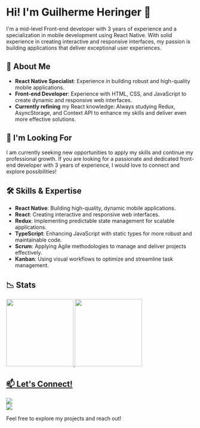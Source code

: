 # Hi! I'm Guilherme Heringer 👋


I'm a mid-level Front-end developer with 3 years of experience and a specialization in mobile development using React Native. With solid experience in creating interactive and responsive interfaces, my passion is building applications that deliver exceptional user experiences.

## 🌟 About Me

- **React Native Specialist**: Experience in building robust and high-quality mobile applications.
- **Front-end Developer**: Experience with HTML, CSS, and JavaScript to create dynamic and responsive web interfaces.
- **Currently refining** my React knowledge: Always studying Redux, AsyncStorage, and Context API to enhance my skills and deliver even more effective solutions.

## 💼 I'm Looking For

I am currently seeking new opportunities to apply my skills and continue my professional growth. If you are looking for a passionate and dedicated front-end developer with 3 years of experience, I would love to connect and explore possibilities!

## 🛠 Skills & Expertise

- **React Native**: Building high-quality, dynamic mobile applications.
- **React**: Creating interactive and responsive web interfaces.
- **Redux**: Implementing predictable state management for scalable applications.
- **TypeScript**: Enhancing JavaScript with static types for more robust and maintainable code.
- **Scrum**: Applying Agile methodologies to manage and deliver projects effectively.
- **Kanban**: Using visual workflows to optimize and streamline task management.

## 📉 Stats
<div>
<a href="https://github.com/glheringer">
<img loading="lazy" height="180em" src="https://github-readme-stats.vercel.app/api/top-langs/?username=glheringer&layout=compact&langs_count=7&theme=dracula"/>
<img loading="lazy" height="180em" src="https://github-readme-stats.vercel.app/api?username=glheringer&show_icons=true&theme=dracula&include_all_commits=true&count_private=true"/>
</div>
  

## 📫 Let's Connect!
<a href="(https://www.linkedin.com/in/guilherme-heringer-a9118a16a/)" target="_blank"><img loading="lazy" src="https://img.shields.io/badge/-LinkedIn-%230077B5?style=for-the-badge&logo=linkedin&logoColor=white" target="_blank"></a>   
<a href = "mailto:contato@guilhermeheringer1999@gmail.com"><img loading="lazy" src="https://img.shields.io/badge/Gmail-D14836?style=for-the-badge&logo=gmail&logoColor=white" target="_blank"></a>


Feel free to explore my projects and reach out!

